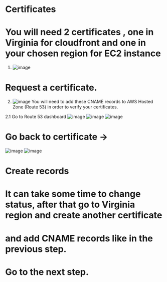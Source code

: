 # Certificates

# You will need 2 certificates , one in Virginia for cloudfront and one in your chosen region for EC2 instance

1. ![image](https://github.com/Flowerinno/deploy-guide/assets/93313212/6fb3982c-df0f-40d4-8fd6-66dd853eaa24)

  # Request a certificate.
  
2. ![image](https://github.com/Flowerinno/deploy-guide/assets/93313212/077ff627-8108-4d1a-bb67-aec49ce8d400)
  You will need to add these CNAME records to AWS Hosted Zone (Route 53) in order to verify your certificates.

  2.1 Go to Route 53 dashboard
  ![image](https://github.com/Flowerinno/deploy-guide/assets/93313212/a2da24a3-4ac1-4788-ba1a-514e9fd38465)
  ![image](https://github.com/Flowerinno/deploy-guide/assets/93313212/779c2078-ef5d-4ef3-8f0e-ae3b7ede03dc)
  ![image](https://github.com/Flowerinno/deploy-guide/assets/93313212/6a7f9b2d-50cd-4e57-8d52-5d625c67a62e)
  # Go back to certificate -> 
  ![image](https://github.com/Flowerinno/deploy-guide/assets/93313212/28ea12e1-bd87-404b-8647-c2eaa20b33cd)
  ![image](https://github.com/Flowerinno/deploy-guide/assets/93313212/8d0f123b-60c5-4452-90ca-233921a5074f)
  # Create records

  # It can take some time to change status, after that go to Virginia region and create another certificate
  # and add CNAME records like in the previous step.

# Go to the next step.
   
  
  
